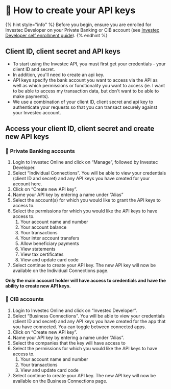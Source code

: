 # 🔑 How to create your API keys

{% hint style="info" %}
Before you begin, ensure you are enrolled for Investec Developer on your Private Banking or CIB account (see [Investec Developer self enrollment guide](https://investec.gitbook.io/programmable-banking-community-wiki/get-started/self-enrollment-guide)).&#x20;
{% endhint %}

## Client ID, client secret and API keys

* To start using the Investec API, you must first get your credentials - your client ID and secret.&#x20;
* In addition, you'll need to create an api key.
* API keys specify the bank account you want to access via the API as well as which permissions or functionality you want to access (ie. I want to be able to access my transaction data, but don't want to be able to make payments).
* We use a combination of your client ID, client secret and api key to authenticate your requests so that you can transact securely against your Investec account.&#x20;

## Access your client ID, client secret and create new API keys

### 🏦 **Private Banking accounts**

1. Login to Investec Online and click on “Manage”, followed by Investec Developer.&#x20;
2. Select “Individual Connections”. You will be able to view your credentials (client ID and secret) and any API keys you have created for your account here.&#x20;
3. Click on “Create new API key”.
4. Name your API key by entering a name under “Alias”&#x20;
5. Select the account(s) for which you would like to grant the API keys to access to.&#x20;
6. Select the permissions for which you would like the API keys to have access to.&#x20;
   1. Your account name and number
   2. Your account balance
   3. Your transactions
   4. Your inter account transfers
   5. Allow beneficiary payments
   6. View statements
   7. View tax certificates
   8. View and update card code&#x20;
7. Select continue to create your API key. The new API key will now be available on the Individual Connections page.&#x20;

**Only the main account holder will have access to credentials and have the ability to create new API keys.**&#x20;

### 🧰 CIB accounts

1. Login to Investec Online and click on “Investec Developer”.
2. Select “Business Connections”.  You will be able to view your credentials (client ID and secret) and any API keys you have created for the app that you have connected. You can toggle between connected apps.&#x20;
3. Click on “Create new API key”.
4. Name your API key by entering a name under “Alias”.
5. Select the companies that the key will have access to&#x20;
6. Select the permissions for which you would like the API keys to have access to.
   1. Your account name and number
   2. Your transactions
   3. View and update card code
7. Select continue to create your API key. The new API key will now be available on the Business Connections page.

